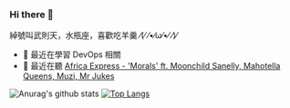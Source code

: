 ### Hi there 👋
綽號叫武則天，水瓶座，喜歡吃羊羹 ⁄(⁄ ⁄•⁄ω⁄•⁄ ⁄)⁄    
 
- 🌱 最近在學習 DevOps 相關    
- 🎵 最近在聽 [Africa Express - 'Morals' ft. Moonchild Sanelly, Mahotella Queens, Muzi, Mr Jukes](https://www.youtube.com/watch?v=rf8cv8DNTzA)

![Anurag's github stats](https://github-readme-stats.vercel.app/api?username=we684123&show_icons=true&theme=tokyonight) 
[![Top Langs](https://github-readme-stats.vercel.app/api/top-langs/?username=we684123&layout=compact)](https://github.com/anuraghazra/github-readme-stats)    

<!--
**we684123/we684123** is a ✨ _special_ ✨ repository because its `README.md` (this file) appears on your GitHub profile.

Here are some ideas to get you started:


- 🌱 I’m currently learning ...
- 👯 I’m looking to collaborate on ...
- 🤔 I’m looking for help with ...
- 💬 Ask me about ...
- 📫 How to reach me: ...
- 😄 Pronouns: ...
- ⚡ Fun fact: ...
-->
